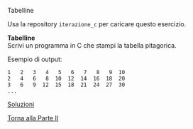 Tabelline

Usa la repository `iterazione_c` per caricare questo esercizio.

**Tabelline**<br>
Scrivi un programma in C che stampi la tabella pitagorica.

Esempio di output:
```
1   2   3   4   5   6   7   8   9  10
2   4   6   8  10  12  14  16  18  20
3   6   9  12  15  18  21  24  27  30
...
```

<a href="https://github.com/FabioZTessitore/laboratorio/tree/master/esercizi/part-ii/while">Soluzioni</a>

<a href="/activities/2">Torna alla Parte II</a>
